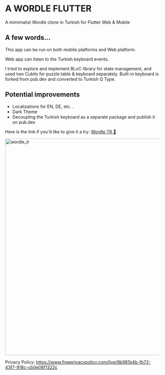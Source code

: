 # A WORDLE FLUTTER 

A mimimalist Wordle clone in Turkish for Flutter Web & Mobile

## A few words...

This app can be run on both mobile platforms and Web platform.

Web app can listen to the Turkish keyboard events.

I tried to explore and implement BLoC library for state management, and used two Cubits for puzzle table & keyboard separately.
Built-in keyboard is forked from pub.dev and converted to Turkish Q Type.

## Potential improvements
- Localizations for EN, DE, etc. .
- Dark Theme
- Decoupling the Turkish keyboard as a separate package and publish it on pub.dev

Here is the link if you'd like to give it a try:
[Wordle TR 🧩](https://tangerine-gaufre-c70022.netlify.app/#/)

<img width="704" alt="wordle_tr" src="https://user-images.githubusercontent.com/63163416/227967181-983401dd-7908-4ae8-b595-f3cc2a79418d.png">

Privacy Policy:
https://www.freeprivacypolicy.com/live/8b981b4b-fb72-43f7-918c-cb0e08f1322c